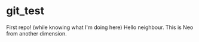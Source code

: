 # git_test
First repo! (while knowing what I'm doing here)
Hello neighbour. This is Neo from another dimension.